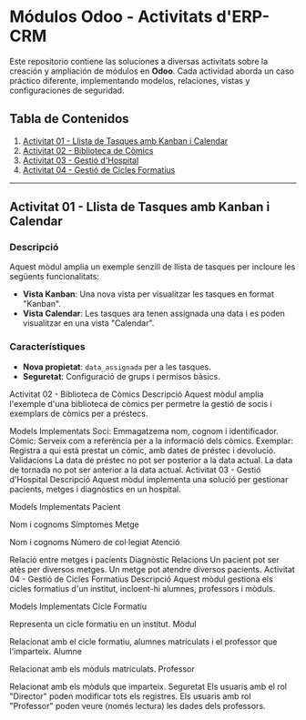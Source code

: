 # Módulos Odoo - Activitats d'ERP-CRM

Este repositorio contiene las soluciones a diversas activitats sobre la creación y ampliación de módulos en **Odoo**. Cada actividad aborda un caso práctico diferente, implementando modelos, relaciones, vistas y configuraciones de seguridad.

## Tabla de Contenidos

1. [Activitat 01 - Llista de Tasques amb Kanban i Calendar](#activitat-01---llista-de-tasques-amb-kanban-i-calendar)
2. [Activitat 02 - Biblioteca de Còmics](#activitat-02---biblioteca-de-còmics)
3. [Activitat 03 - Gestió d'Hospital](#activitat-03---gestió-dhospital)
4. [Activitat 04 - Gestió de Cicles Formatius](#activitat-04---gestió-de-cicles-formatius)

---

## Activitat 01 - Llista de Tasques amb Kanban i Calendar

### Descripció
Aquest mòdul amplia un exemple senzill de llista de tasques per incloure les següents funcionalitats:

- **Vista Kanban**: Una nova vista per visualitzar les tasques en format "Kanban".
- **Vista Calendar**: Les tasques ara tenen assignada una data i es poden visualitzar en una vista "Calendar".

### Característiques
- **Nova propietat**: `data_assignada` per a les tasques.
- **Seguretat**: Configuració de grups i permisos bàsics.

  
Activitat 02 - Biblioteca de Còmics
Descripció
Aquest mòdul amplia l'exemple d'una biblioteca de còmics per permetre la gestió de socis i exemplars de còmics per a préstecs.

Models Implementats
Soci: Emmagatzema nom, cognom i identificador.
Còmic: Serveix com a referència per a la informació dels còmics.
Exemplar: Registra a qui està prestat un còmic, amb dates de préstec i devolució.
Validacions
La data de préstec no pot ser posterior a la data actual.
La data de tornada no pot ser anterior a la data actual.
Activitat 03 - Gestió d'Hospital
Descripció
Aquest mòdul implementa una solució per gestionar pacients, metges i diagnòstics en un hospital.

Models Implementats
Pacient

Nom i cognoms
Símptomes
Metge

Nom i cognoms
Número de col·legiat
Atenció

Relació entre metges i pacients
Diagnòstic
Relacions
Un pacient pot ser atès per diversos metges.
Un metge pot atendre diversos pacients.
Activitat 04 - Gestió de Cicles Formatius
Descripció
Aquest mòdul gestiona els cicles formatius d'un institut, incloent-hi alumnes, professors i mòduls.

Models Implementats
Cicle Formatiu

Representa un cicle formatiu en un institut.
Mòdul

Relacionat amb el cicle formatiu, alumnes matriculats i el professor que l'imparteix.
Alumne

Relacionat amb els mòduls matriculats.
Professor

Relacionat amb els mòduls que imparteix.
Seguretat
Els usuaris amb el rol "Director" poden modificar tots els registres.
Els usuaris amb rol "Professor" poden veure (només lectura) les dades dels professors.
